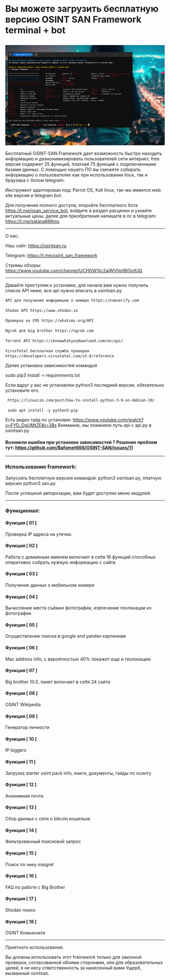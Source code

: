 


#                                                                          Вы можете загрузить бесплатную версию OSINT SAN Framework terminal + bot

##

![alt tag](https://github.com/Bafomet666/OSINT-SAN/blob/main/report/Screenshot%20at%202024-04-03%2017-29-19.png)

Бесплатный OSINT-SAN Framework дает возможность быстро находить информацию и деанонимизировать пользователей сети интернет, free версия содержет 25 функций, платная 75 функций с подключенными базами данных. С помощью нашего ПО вы сможете собирать информацию о пользователях как при использовании linux, так и браузера с ботом telegram.

Инструмент адаптирован под: Parrot OS, Kali linux, так-же имеется web site версия и telegram bot.

Для получения полного доступа, откройте бесплатного бота https://t.me/osan_service_bot, войдите в раздел расценки и узнайте актуальные цены, далее для приобретения напишите в лс в telegram: https://t.me/satana666mx

----

О нас:

Наш сайт: https://osintsan.ru

Telegram: https://t.me/osint_san_framework

Стримы обзоры: https://www.youtube.com/channel/UCHGW3jc2ajWV0pf8lOoIfJQ

----

Давайте приступим к установке, для начала вам нужно получить список API ниже, все api нужно вписать в osintsan.py


    API для получения информации о номере https://numverify.com

    Shodan API https://www.shodan.io

    Проверка на CMS https://whatcms.org/API

    Ngrok для big brother https://ngrok.com

    Torrent API https://iknowwhatyoudownload.com/en/api/

    VirusTotal бесплатная служба проверки https://developers.virustotal.com/v3.0/reference

Далее установка зависимостей командой

sudo pip3 install -r requirements.txt

Если вдруг у вас не установлен python3 последней версии, обязательно установите его.

     https://linuxize.com/post/how-to-install-python-3-9-on-debian-10/

     sudo apt install -y python3-pip


Есть видео гайд по установке: https://www.youtube.com/watch?v=FYD_DgUMtZE&t=38s
Внимание, мы поменяли путь api с api.py в osintsan.py
     

#### Возникли ошибки при установке зависимостей ? Решение проблем тут: https://github.com/Bafomet666/OSINT-SAN/issues/11
---

### Использование framework:

Запускать бесплатную версию командой: python3 osintsan.py, платную версию python3 san.py

После успешной авторизации, вам будет доступно меню модулей.

---

### Функционал:

#### Функция [ 01 ]

Проверка IP адреса на утечки.

#### Функция [ 02 ]
Работа с домменым именем включает в себя 16 функций способных оперативно собрать нужную информацию с сайта

#### Функция [ 03 ]
Получение данных о мобильном номере

#### Функция [ 04 ]
Вычисление места съёмки фотографии, извлечение геолокации из фотографии

#### Функция [ 05 ]
Осуществление поиска в google and yandex картинкам

#### Функция [ 06 ]
Mac address info, с вероятностью 40% покажет еще и геолокацию

#### Функция [ 07 ]
Big brother 10.0, пакет включает в себя  24 сайта

#### Функция [ 08 ]
OSINT Wikipedia

#### Функция [ 09 ]
Генератор личности

#### Функция [ 10 ]
IP loggers

#### Функция [ 11 ]
Загрузка starter osint pack info, книги, документы, гайды по осинту

#### Функция [ 12 ]
Анонимная почта

#### Функция [ 13 ]
Сбор данных с сети о bitcoin кошельке

#### Функция [ 14 ]
Фильтрованный поисковой запрос

#### Функция [ 15 ]
Поиск по нику maigret

#### Функция [ 16 ]
FAQ по работе с Big Brother

#### Функция [ 17 ]
Shodan поиск

#### Функция [ 18 ]
OSINT Комьюнити

----

Приятного использования.

Вы должны использовать этот framework только для законной проверки, согласованной обоими сторонами,
или для образовательных целей, я не несу ответственность за нанесенный вами
Ущерб, вызванный osintsan.






